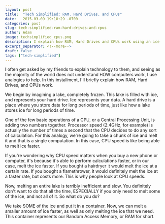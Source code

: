 ```yaml
---
layout: post
title:  "Tech Simplified: RAM, Hard Drives, and CPUs"
date:   2015-03-09 19:18:29 -0700
categories: post
slug: tech-simplified-ram-hard-drives-and-cpus
author: Adam
image: techsimplified_cpus.png
description: I explain how RAM, Hard Drives and CPUs work using an ice analogy!
excerpt_separator: <!--more-->
draft: false
tags: ["tech-simplified"]
---
```

I often get asked by my friends to explain technology to them, and seeing as the majority of the world does not understand HOW computers work, I use analogies to help. In this installment, I'll briefly explain how RAM, Hard Drives, and CPUs work.

<!--more-->

We begin by imagining a lake, completely frozen. This lake is filled with ice, and represents your hard drive. Ice represents your data. A hard drive is a place where you store data for long periods of time, just like how a lake stores ice for long periods of time.

One of the few basic operations of a CPU, or a Central Processing Unit, is adding two numbers together. Processor speed (2.4GHz, for example) is actually the number of times a second that the CPU decides to do any sort of calculation. For this analogy, we're going to take a chunk of ice and melt it and that is a single computation. In this case, CPU speed is like being able to melt ice faster.

If you're wondering why CPU speed matters when you buy a new phone or computer, it's because it's able to perform calculations faster, or in our case, melt the ice faster. If you bought a hairdryer it would melt the ice at a certain rate. If you bought a flamethrower, it would definitely melt the ice at a faster rate, but costs more. This is why people look at CPU speeds.

Now, melting an entire lake is terribly inefficient and slow. You definitely don't want to do that all the time, ESPECIALLY if you only need to melt some of the ice, and not all of it. So what do you do?

We take SOME of the ice and put it in a container. Now, we can melt a smaller amount of ice faster, as well as only melting the ice that we need. This container represents our Random Access Memory, or RAM for short.